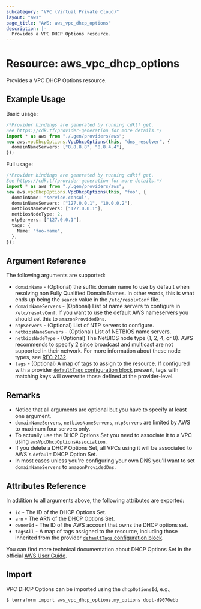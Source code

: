 ```yaml
---
subcategory: "VPC (Virtual Private Cloud)"
layout: "aws"
page_title: "AWS: aws_vpc_dhcp_options"
description: |-
  Provides a VPC DHCP Options resource.
---
```


# Resource: aws\_vpc\_dhcp\_options

Provides a VPC DHCP Options resource.

## Example Usage

Basic usage:

```typescript
/*Provider bindings are generated by running cdktf get.
See https://cdk.tf/provider-generation for more details.*/
import * as aws from "./.gen/providers/aws";
new aws.vpcDhcpOptions.VpcDhcpOptions(this, "dns_resolver", {
  domainNameServers: ["8.8.8.8", "8.8.4.4"],
});

```

Full usage:

```typescript
/*Provider bindings are generated by running cdktf get.
See https://cdk.tf/provider-generation for more details.*/
import * as aws from "./.gen/providers/aws";
new aws.vpcDhcpOptions.VpcDhcpOptions(this, "foo", {
  domainName: "service.consul",
  domainNameServers: ["127.0.0.1", "10.0.0.2"],
  netbiosNameServers: ["127.0.0.1"],
  netbiosNodeType: 2,
  ntpServers: ["127.0.0.1"],
  tags: {
    Name: "foo-name",
  },
});

```

## Argument Reference

The following arguments are supported:

* `domainName` - (Optional) the suffix domain name to use by default when resolving non Fully Qualified Domain Names. In other words, this is what ends up being the `search` value in the `/etc/resolvConf` file.
* `domainNameServers` - (Optional) List of name servers to configure in `/etc/resolvConf`. If you want to use the default AWS nameservers you should set this to `amazonProvidedDns`.
* `ntpServers` - (Optional) List of NTP servers to configure.
* `netbiosNameServers` - (Optional) List of NETBIOS name servers.
* `netbiosNodeType` - (Optional) The NetBIOS node type (1, 2, 4, or 8). AWS recommends to specify 2 since broadcast and multicast are not supported in their network. For more information about these node types, see [RFC 2132](http://www.ietf.org/rfc/rfc2132.txt).
* `tags` - (Optional) A map of tags to assign to the resource. If configured with a provider [`defaultTags` configuration block](https://registry.terraform.io/providers/hashicorp/aws/latest/docs#default_tags-configuration-block) present, tags with matching keys will overwrite those defined at the provider-level.

## Remarks

* Notice that all arguments are optional but you have to specify at least one argument.
* `domainNameServers`, `netbiosNameServers`, `ntpServers` are limited by AWS to maximum four servers only.
* To actually use the DHCP Options Set you need to associate it to a VPC using [`awsVpcDhcpOptionsAssociation`](/docs/providers/aws/r/vpc_dhcp_options_association.html).
* If you delete a DHCP Options Set, all VPCs using it will be associated to AWS's `default` DHCP Option Set.
* In most cases unless you're configuring your own DNS you'll want to set `domainNameServers` to `amazonProvidedDns`.

## Attributes Reference

In addition to all arguments above, the following attributes are exported:

* `id` - The ID of the DHCP Options Set.
* `arn` - The ARN of the DHCP Options Set.
* `ownerId` - The ID of the AWS account that owns the DHCP options set.
* `tagsAll` - A map of tags assigned to the resource, including those inherited from the provider [`defaultTags` configuration block](https://registry.terraform.io/providers/hashicorp/aws/latest/docs#default_tags-configuration-block).

You can find more technical documentation about DHCP Options Set in the
official [AWS User Guide](https://docs.aws.amazon.com/AmazonVPC/latest/UserGuide/VPC_DHCP_Options.html).

## Import

VPC DHCP Options can be imported using the `dhcpOptionsId`, e.g.,

```console
$ terraform import aws_vpc_dhcp_options.my_options dopt-d9070ebb
```
